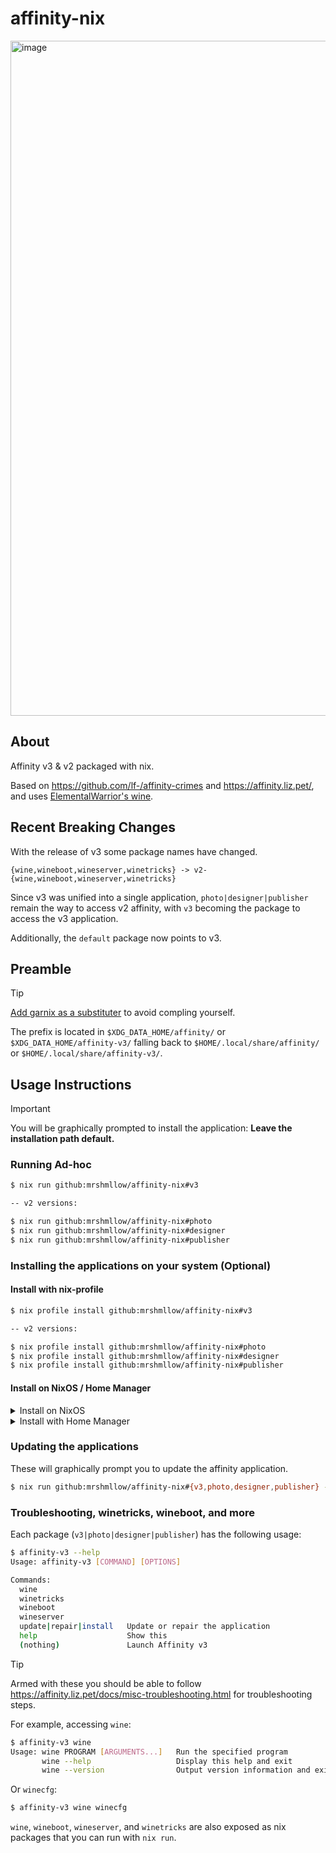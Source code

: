 # affinity-nix

<img width="1920" height="1080" alt="image" src="https://github.com/user-attachments/assets/9d2f00d4-9043-4cfd-a820-17ffa68d939b" />

## About

Affinity v3 & v2 packaged with nix.

Based on https://github.com/lf-/affinity-crimes and https://affinity.liz.pet/, and uses [ElementalWarrior's wine](https://gitlab.winehq.org/ElementalWarrior/wine).

## Recent Breaking Changes

With the release of v3 some package names have changed.

```
{wine,wineboot,wineserver,winetricks} -> v2-{wine,wineboot,wineserver,winetricks}
```

Since v3 was unified into a single application, `photo|designer|publisher` remain the way to access v2 affinity, with `v3` becoming the package to access the v3 application.

Additionally, the `default` package now points to v3.

## Preamble

> [!TIP]
> [Add garnix as a substituter](https://garnix.io/docs/caching) to avoid compling yourself.

The prefix is located in `$XDG_DATA_HOME/affinity/` or `$XDG_DATA_HOME/affinity-v3/` falling back to `$HOME/.local/share/affinity/` or `$HOME/.local/share/affinity-v3/`.

## Usage Instructions

> [!IMPORTANT]
> You will be graphically prompted to install the application: **Leave the installation path default.**

### Running Ad-hoc

```bash
$ nix run github:mrshmllow/affinity-nix#v3

-- v2 versions:

$ nix run github:mrshmllow/affinity-nix#photo
$ nix run github:mrshmllow/affinity-nix#designer
$ nix run github:mrshmllow/affinity-nix#publisher
```

### Installing the applications on your system (Optional)

#### Install with nix-profile

```bash
$ nix profile install github:mrshmllow/affinity-nix#v3

-- v2 versions:

$ nix profile install github:mrshmllow/affinity-nix#photo
$ nix profile install github:mrshmllow/affinity-nix#designer
$ nix profile install github:mrshmllow/affinity-nix#publisher
```

#### Install on NixOS / Home Manager

<details>
<summary>Install on NixOS</summary>

The following is an example. **Installing this package does not differ to installing a package from any other flake.**

```nix
{
  inputs = {
    affinity-nix.url = "github:mrshmllow/affinity-nix";
    # ...
  };

  outputs = inputs @ {
    affinity-nix,
    ...
  }: {
    nixosConfigurations.my-system = nixpkgs.lib.nixosSystem {
      system = "x86_64-linux";
      specialArgs = {inherit inputs;};
      modules = [
        # ...
        {
          environment.systemPackages = [affinity-nix.packages.x86_64-linux.v3];
        }
      ];
    };
  }
}
```

</details>

<details>
<summary>Install with Home Manager</summary>

The following is an example. **Installing this package does not differ to installing a package from any other flake.**

```nix
{
  inputs = {
    affinity-nix.url = "github:mrshmllow/affinity-nix";
    # ...
  };

  outputs = inputs @ {
    affinity-nix,
    ...
  }: {
    homeConfigurations.my-user = home-manager.lib.homeManagerConfiguration {
      pkgs = nixpkgs.legacyPackages."x86_64-linux";
      extraSpecialArgs = {inherit inputs;};
      modules = [
        # ...
        {
          home.packages = [affinity-nix.packages.x86_64-linux.v3];
        }
      ];
    };
  }
}
```

</details>

### Updating the applications

These will graphically prompt you to update the affinity application.

```bash
$ nix run github:mrshmllow/affinity-nix#{v3,photo,designer,publisher} -- update
```

### Troubleshooting, winetricks, wineboot, and more

Each package (`v3|photo|designer|publisher`) has the following usage:

```sh
$ affinity-v3 --help
Usage: affinity-v3 [COMMAND] [OPTIONS]

Commands:
  wine
  winetricks
  wineboot
  wineserver
  update|repair|install   Update or repair the application
  help                    Show this
  (nothing)               Launch Affinity v3

```

> [!TIP]
> Armed with these you should be able to follow https://affinity.liz.pet/docs/misc-troubleshooting.html for troubleshooting steps.

For example, accessing `wine`:

```sh
$ affinity-v3 wine
Usage: wine PROGRAM [ARGUMENTS...]   Run the specified program
       wine --help                   Display this help and exit
       wine --version                Output version information and exit

```

Or `winecfg`:

```sh
$ affinity-v3 wine winecfg
```

`wine`, `wineboot`, `wineserver`, and `winetricks` are also exposed as nix packages
that you can run with `nix run`.

